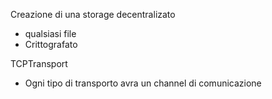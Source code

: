 

Creazione di una storage decentralizato 
- qualsiasi file 
- Crittografato




TCPTransport 

- Ogni tipo di transporto avra un channel di comunicazione